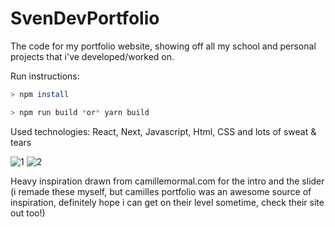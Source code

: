 # SvenDevPortfolio
The code for my portfolio website, showing off all my school and personal projects that i've developed/worked on.

Run instructions:

```bash
> npm install
```

```bash
> npm run build *or* yarn build
```

Used technologies:
React, Next, Javascript, Html, CSS and lots of sweat & tears

![1](https://github.com/user-attachments/assets/569b031c-6c05-4c63-afc9-1171118061df)
![2](https://github.com/user-attachments/assets/6732d8ca-300c-44e3-87c0-84611dc172ef)

Heavy inspiration drawn from camillemormal.com for the intro and the slider (i remade these myself, but camilles portfolio was an awesome source of inspiration, definitely hope i can get on their level sometime, check their site out too!)
